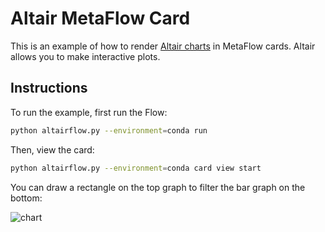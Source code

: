 # Altair MetaFlow Card

This is an example of how to render [Altair charts](https://altair-viz.github.io/) in MetaFlow cards.  Altair allows you to make interactive plots.


## Instructions

To run the example, first run the Flow:

```bash
python altairflow.py --environment=conda run
```

Then, view the card:

```bash
python altairflow.py --environment=conda card view start
```

You can draw a rectangle on the top graph to filter the bar graph on the bottom:

![chart](https://user-images.githubusercontent.com/1483922/149611491-11aee988-a000-4662-af09-3aae1190fa96.gif)
